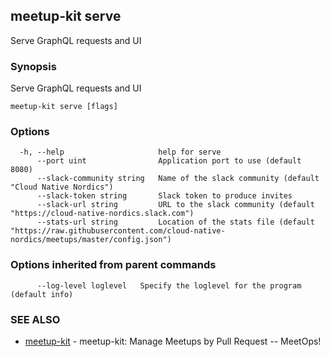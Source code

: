 ## meetup-kit serve

Serve GraphQL requests and UI

### Synopsis

Serve GraphQL requests and UI

```
meetup-kit serve [flags]
```

### Options

```
  -h, --help                     help for serve
      --port uint                Application port to use (default 8080)
      --slack-community string   Name of the slack community (default "Cloud Native Nordics")
      --slack-token string       Slack token to produce invites
      --slack-url string         URL to the slack community (default "https://cloud-native-nordics.slack.com")
      --stats-url string         Location of the stats file (default "https://raw.githubusercontent.com/cloud-native-nordics/meetups/master/config.json")
```

### Options inherited from parent commands

```
      --log-level loglevel   Specify the loglevel for the program (default info)
```

### SEE ALSO

* [meetup-kit](meetup-kit.md)	 - meetup-kit: Manage Meetups by Pull Request -- MeetOps!

